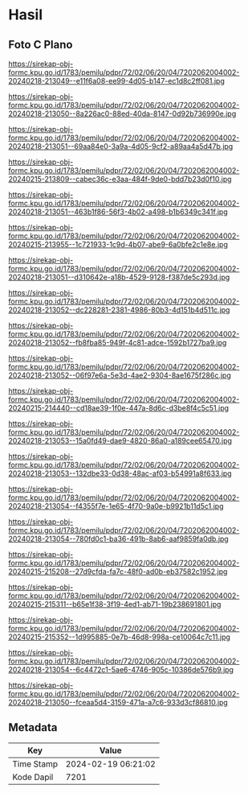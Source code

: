# Hasil

## Foto C Plano

https://sirekap-obj-formc.kpu.go.id/1783/pemilu/pdpr/72/02/06/20/04/7202062004002-20240218-213049--e11f6a08-ee99-4d05-b147-ec1d8c2ff081.jpg

https://sirekap-obj-formc.kpu.go.id/1783/pemilu/pdpr/72/02/06/20/04/7202062004002-20240218-213050--8a226ac0-88ed-40da-8147-0d92b736990e.jpg

https://sirekap-obj-formc.kpu.go.id/1783/pemilu/pdpr/72/02/06/20/04/7202062004002-20240218-213051--69aa84e0-3a9a-4d05-9cf2-a89aa4a5d47b.jpg

https://sirekap-obj-formc.kpu.go.id/1783/pemilu/pdpr/72/02/06/20/04/7202062004002-20240215-213809--cabec36c-e3aa-484f-9de0-bdd7b23d0f10.jpg

https://sirekap-obj-formc.kpu.go.id/1783/pemilu/pdpr/72/02/06/20/04/7202062004002-20240218-213051--463b1f86-56f3-4b02-a498-b1b6349c341f.jpg

https://sirekap-obj-formc.kpu.go.id/1783/pemilu/pdpr/72/02/06/20/04/7202062004002-20240215-213955--1c721933-1c9d-4b07-abe9-6a0bfe2c1e8e.jpg

https://sirekap-obj-formc.kpu.go.id/1783/pemilu/pdpr/72/02/06/20/04/7202062004002-20240218-213051--d310642e-a18b-4529-9128-f387de5c293d.jpg

https://sirekap-obj-formc.kpu.go.id/1783/pemilu/pdpr/72/02/06/20/04/7202062004002-20240218-213052--dc228281-2381-4986-80b3-4d151b4d511c.jpg

https://sirekap-obj-formc.kpu.go.id/1783/pemilu/pdpr/72/02/06/20/04/7202062004002-20240218-213052--fb8fba85-949f-4c81-adce-1592b1727ba9.jpg

https://sirekap-obj-formc.kpu.go.id/1783/pemilu/pdpr/72/02/06/20/04/7202062004002-20240218-213052--06f97e6a-5e3d-4ae2-9304-8ae1675f286c.jpg

https://sirekap-obj-formc.kpu.go.id/1783/pemilu/pdpr/72/02/06/20/04/7202062004002-20240215-214440--cd18ae39-1f0e-447a-8d6c-d3be8f4c5c51.jpg

https://sirekap-obj-formc.kpu.go.id/1783/pemilu/pdpr/72/02/06/20/04/7202062004002-20240218-213053--15a0fd49-dae9-4820-86a0-a189cee65470.jpg

https://sirekap-obj-formc.kpu.go.id/1783/pemilu/pdpr/72/02/06/20/04/7202062004002-20240218-213053--132dbe33-0d38-48ac-af03-b54991a8f633.jpg

https://sirekap-obj-formc.kpu.go.id/1783/pemilu/pdpr/72/02/06/20/04/7202062004002-20240218-213054--f4355f7e-1e65-4f70-9a0e-b9921b11d5c1.jpg

https://sirekap-obj-formc.kpu.go.id/1783/pemilu/pdpr/72/02/06/20/04/7202062004002-20240218-213054--780fd0c1-ba36-491b-8ab6-aaf9859fa0db.jpg

https://sirekap-obj-formc.kpu.go.id/1783/pemilu/pdpr/72/02/06/20/04/7202062004002-20240215-215208--27d9cfda-fa7c-48f0-ad0b-eb37582c1952.jpg

https://sirekap-obj-formc.kpu.go.id/1783/pemilu/pdpr/72/02/06/20/04/7202062004002-20240215-215311--b65e1f38-3f19-4ed1-ab71-19b238691801.jpg

https://sirekap-obj-formc.kpu.go.id/1783/pemilu/pdpr/72/02/06/20/04/7202062004002-20240215-215352--1d995885-0e7b-46d8-998a-ce10064c7c11.jpg

https://sirekap-obj-formc.kpu.go.id/1783/pemilu/pdpr/72/02/06/20/04/7202062004002-20240218-213054--6c4472c1-5ae6-4746-905c-10386de576b9.jpg

https://sirekap-obj-formc.kpu.go.id/1783/pemilu/pdpr/72/02/06/20/04/7202062004002-20240218-213050--fceaa5d4-3159-471a-a7c6-933d3cf86810.jpg


## Metadata

| Key        | Value               |
| ---------- | ------------------- |
| Time Stamp | 2024-02-19 06:21:02 |
| Kode Dapil | 7201                |



